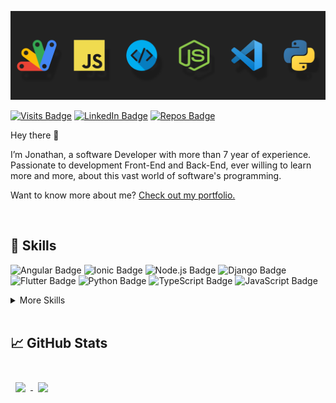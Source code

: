 [![Jonathan GitHub Banner](./assets/banner.jpg)](https://jhonifreitas.github.io/portfolio)

[![Visits Badge](https://badges.pufler.dev/visits/jhonifreitas/portfolio)](https://jhonifreitas.github.io/portfolio)
[![LinkedIn Badge](https://img.shields.io/badge/LinkedIn-Profile-informational?style=flat&logo=linkedin&logoColor=white&color=0D76A8)](https://www.linkedin.com/in/jonathan-freitas-dev/)
[![Repos Badge](https://badges.pufler.dev/repos/jhonifreitas)](https://github.com/jhonifreitas?tab=repositories)

Hey there 👋

I’m Jonathan, a software Developer with more than 7 year of experience. Passionate to development Front-End and Back-End, ever willing to learn more and more, about this vast world of software's programming.

Want to know more about me? [Check out my portfolio.](https://jhonifreitas.github.io/portfolio)

<br>

## 💼 Skills

![Angular Badge](https://img.shields.io/badge/Code-Angular-informational?style=flat&logo=angular&logoColor=white&color=21B352)
![Ionic Badge](https://img.shields.io/badge/Code-Ionic-informational?style=flat&logo=ionic&logoColor=white&color=21B352)
![Node.js Badge](https://img.shields.io/badge/Code-Node.js-informational?style=flat&logo=node.js&logoColor=white&color=21B352)
![Django Badge](https://img.shields.io/badge/Code-Django-informational?style=flat&logo=django&logoColor=white&color=21B352)
![Flutter Badge](https://img.shields.io/badge/Code-Flutter-informational?style=flat&logo=flutter&logoColor=white&color=21B352)
![Python Badge](https://img.shields.io/badge/Code-Python-informational?style=flat&logo=python&logoColor=white&color=21B352)
![TypeScript Badge](https://img.shields.io/badge/Code-TypeScript-informational?style=flat&logo=typescript&logoColor=white&color=21B352)
![JavaScript Badge](https://img.shields.io/badge/Code-JavaScript-informational?style=flat&logo=javascript&logoColor=white&color=21B352)

<details>
<summary>More Skills</summary>

<br>

![Redis Badge](https://img.shields.io/badge/Lib-Redis-informational?style=flat&logo=redis&logoColor=white&color=4B32C3)
![Express Badge](https://img.shields.io/badge/Lib-Express-informational?style=flat&logo=express&logoColor=white&color=4B32C3)
![JWT Badge](https://img.shields.io/badge/Lib-JWT-informational?style=flat&logo=jwt&logoColor=white&color=4B32C3)
![Angular Universal Badge](https://img.shields.io/badge/Lib-Angular%20Universal-informational?style=flat&logo=angular-universal&logoColor=white&color=4B32C3)
![ESLint Badge](https://img.shields.io/badge/Lib-ESLint-informational?style=flat&logo=eslint&logoColor=white&color=4B32C3)
![JQuery Badge](https://img.shields.io/badge/Lib-JQuery-informational?style=flat&logo=jquery&logoColor=white&color=4B32C3)

<br>

![Tailwind Badge](https://img.shields.io/badge/Style-Tailwind-informational?style=flat&logo=tailwind-css&logoColor=white&color=E57CD8)
![Bootstrap Badge](https://img.shields.io/badge/Style-Bootstrap-informational?style=flat&logo=bootstrap&logoColor=white&color=E57CD8)
![CSS Badge](https://img.shields.io/badge/Style-CSS-informational?style=flat&logo=css3&logoColor=white&color=E57CD8)
![Sass Badge](https://img.shields.io/badge/Style-Sass-informational?style=flat&logo=sass&logoColor=white&color=E57CD8)

<br>

![PostgreSQL Badge](https://img.shields.io/badge/DB-PostgreSQL-informational?style=flat&logo=postgresql&logoColor=white&color=4169E1)
![MySQL Badge](https://img.shields.io/badge/DB-MySQL-informational?style=flat&logo=mysql&logoColor=white&color=4169E1)
![MongoDB Badge](https://img.shields.io/badge/DB-MongoDB-informational?style=flat&logo=mongodb&logoColor=white&color=4169E1)
![Firebase Badge](https://img.shields.io/badge/DB-Firebase-informational?style=flat&logo=firebase&logoColor=white&color=4169E1)

<br>

![PyTest Badge](https://img.shields.io/badge/Test-PyTest-informational?style=flat&logo=pytest&logoColor=white&color=FBBA00)
![Jest Badge](https://img.shields.io/badge/Test-Jest-informational?style=flat&logo=jest&logoColor=white&color=FBBA00)

<br>

![Google Cloud Badge](https://img.shields.io/badge/Cloud-GCP-informational?style=flat&logo=google-cloud&logoColor=white&color=EA4335)
![AWS Badge](https://img.shields.io/badge/Cloud-AWS-informational?style=flat&logo=amazon-aws&logoColor=white&color=EA4335)

<br>

![Docker Badge](https://img.shields.io/badge/Tools-Docker-informational?style=flat&logo=docker&logoColor=white&color=4AB197)
![Nginx Badge](https://img.shields.io/badge/Tools-Nginx-informational?style=flat&logo=nginx&logoColor=white&color=4AB197)
![NPM Badge](https://img.shields.io/badge/Tools-NPM-informational?style=flat&logo=npm&logoColor=white&color=4AB197)
![Yarn Badge](https://img.shields.io/badge/Tools-Yarn-informational?style=flat&logo=yarn&logoColor=white&color=4AB197)
![Postman Badge](https://img.shields.io/badge/Tools-Postman-informational?style=flat&logo=postman&logoColor=white&color=4AB197)
![GitHub Badge](https://img.shields.io/badge/Tools-GitHub-informational?style=flat&logo=github&logoColor=white&color=4AB197)
![GitLab Badge](https://img.shields.io/badge/Tools-GitLab-informational?style=flat&logo=gitlab&logoColor=white&color=4AB197)
![Bitbucket Badge](https://img.shields.io/badge/Tools-Bitbucket-informational?style=flat&logo=bitbucket&logoColor=white&color=4AB197)
![Jira Badge](https://img.shields.io/badge/Tools-Jira-informational?style=flat&logo=jira-software&logoColor=white&color=4AB197)
![Trello Badge](https://img.shields.io/badge/Tools-Trello-informational?style=flat&logo=trello&logoColor=white&color=4AB197)
![Toggl Badge](https://img.shields.io/badge/Tools-Toggl-informational?style=flat&logo=toggl&logoColor=white&color=4AB197)

</details>

<br>

## &#x1f4c8; GitHub Stats

<br>

<a href="https://github.com/jhonifreitas">
  <img align="center" style="margin:0.5rem" src="https://github-readme-stats.vercel.app/api/top-langs/?username=jhonifreitas&hide=html,css&title_color=ffffff&text_color=c9cacc&icon_color=4AB197&bg_color=1A2B34" />
</a>

<a href="https://github.com/jhonifreitas">
  <img align="center" style="margin:0.5rem" src="https://github-readme-stats.vercel.app/api?username=jhonifreitas&show_icons=true&line_height=27&count_private=true&title_color=ffffff&text_color=c9cacc&icon_color=4AB097&bg_color=1A2B34" />
</a>
